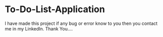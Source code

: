# To-Do-List-Application
I have made this project if any bug or error know to you then you contact me in my LinkedIn. Thank You....
